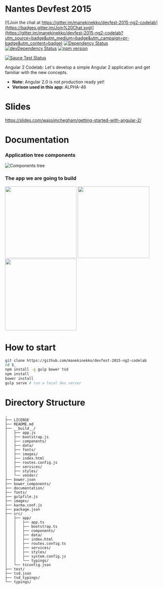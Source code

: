 Nantes Devfest 2015
=======

[![Join the chat at https://gitter.im/manekinekko/devfest-2015-ng2-codelab](https://badges.gitter.im/Join%20Chat.svg)](https://gitter.im/manekinekko/devfest-2015-ng2-codelab?utm_source=badge&utm_medium=badge&utm_campaign=pr-badge&utm_content=badge)
[![Dependency Status](https://david-dm.org/manekinekko/devfest-2015-ng2-codelab.svg)](https://david-dm.org/manekinekko/devfest-2015-ng2-codelab)
[![devDependency Status](https://david-dm.org/manekinekko/devfest-2015-ng2-codelab.svg)](https://david-dm.org/manekinekko/devfest-2015-ng2-codelab#info=devDependencies)
[![npm version](https://badge.fury.io/js/angular2.svg)](http://badge.fury.io/js/angular2)

[![Sauce Test Status](https://saucelabs.com/browser-matrix/angular2-ci.svg)](https://saucelabs.com/u/angular2-ci)


Angular 2 Codelab: Let's develop a simple Angular 2 application and get familiar with the new concepts.

- **Note:** Angular 2.0 is not production ready yet!
- **Verison used in this app:** ALPHA-46

# Slides

https://slides.com/wassimchegham/getting-started-with-angular-2/

# Documentation
### Application tree components

![Components tree](https://github.com/manekinekko/devfest-2015-ng2-codelab/raw/master/documentation/devfest-components-tree-details.png)

### The app we are going to build

<img src="https://github.com/manekinekko/devfest-2015-ng2-codelab/raw/master/documentation/devfest-home.png" width="235px"/>
<img src="https://github.com/manekinekko/devfest-2015-ng2-codelab/raw/master/documentation/devfest-technology.png" width="235px"/>
<img src="https://github.com/manekinekko/devfest-2015-ng2-codelab/raw/master/documentation/devfest-summary.png" width="235px"/>

# How to start

```bash
git clone https://github.com/manekinekko/devfest-2015-ng2-codelab
cd $_
npm install -g gulp bower tsd
npm install
bower install
gulp serve # run a local dev server
```

# Directory Structure

```
.
├── LICENSE
├── README.md
├── __build__/
│   ├── app.js
│   ├── bootstrap.js
│   ├── components/
│   ├── data/
│   ├── fonts/
│   ├── images/
│   ├── index.html
│   ├── routes.config.js
│   ├── services/
│   ├── styles/
│   └── vendor/
├── bower.json
├── bower_components/
├── documentation/
├── fonts/
├── gulpfile.js
├── images/
├── karma.conf.js
├── package.json
├── src/
│   ├── app/
│   │   ├── app.ts
│   │   ├── bootstrap.ts
│   │   ├── components/
│   │   ├── data/
│   │   ├── index.html
│   │   ├── routes.config.ts
│   │   ├── services/
│   │   ├── styles/
│   │   ├── system.config.js
│   │   └── typings/
│   └── tsconfig.json
├── test/
├── tsd.json
├── tsd_typings/
└── typings/
```

